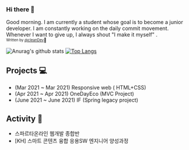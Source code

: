 ### Hi there 👋
Good morning. I am currently a student whose goal is to become a junior developer.
I am constantly working on the daily commit movement. 
Whenever I want to give up, I always shout "I make it myself" .
<br>
<sub><sup>Written by <a href="https://rlwi440.github.io">@cleanDev</a></sup></sub><small>🐸</small>

![Anurag's github stats](https://github-readme-stats.vercel.app/api?username=rlwi440&show_icons=true&theme=tokyonight)
[![Top Langs](https://github-readme-stats.vercel.app/api/top-langs/?username=rlwi440&layout=compact)](https://github.com/anuraghazra/github-readme-stats)

<script src="https://gist.github.com/rlwi440/684d4f4cf532fa2e3b57cf10af2c2de8.js"></script>

Projects 💻
----------------------------
* (Mar 2021 ~ Mar 2021) Responsive web ( HTML+CSS)
* (Apr 2021 ~ Apr 2021) OneDayEco  (MVC Project) 
* (June 2021 ~ June 2021) IF (Spring legacy project)

Activity 💪
-----------------------------
* 스파르타온라인 웹개발 종합반 
* [KH] 스마트 콘텐츠 융합 응용SW 엔지니어 양성과정 
